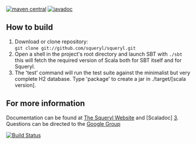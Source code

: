 [![maven central](https://maven-badges.herokuapp.com/maven-central/org.squeryl/squeryl_2.11/badge.svg)](https://maven-badges.herokuapp.com/maven-central/org.squeryl/squeryl_2.11)
[![javadoc](http://javadoc-badge.appspot.com/org.squeryl/squeryl_2.11.svg?label=scaladoc)](http://javadoc-badge.appspot.com/org.squeryl/squeryl_2.11)

## How to build
1. Download or clone repository:  
     `git clone git://github.com/squeryl/squeryl.git`
2. Open a shell in the project's root directory and launch SBT with `./sbt`
   this will fetch the required version of Scala both for
   SBT itself and for Squeryl.
3. The 'test' command will run the test suite against the
   minimalist but very complete H2 database.
   Type 'package' to create a jar in ./target/[scala version].

## For more information
Documentation can be found at [The Squeryl Website][1] and [Scaladoc] [3]. Questions can be directed to the [Google Group][2]

[![Build Status](https://travis-ci.org/squeryl/squeryl.svg?branch=master)](https://travis-ci.org/squeryl/squeryl)

[1]: http://squeryl.org
[2]: https://groups.google.com/forum/#!forum/squeryl
[3]: http://squeryl.org/api/index.html#package
